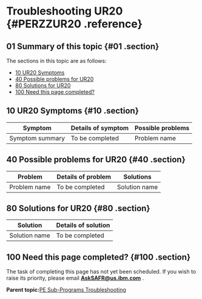 # Troubleshooting UR20 {#PERZZUR20 .reference}

## 01 Summary of this topic {#01 .section}

The sections in this topic are as follows:

-   [10 UR20 Symptoms](PERZZUR20.md#10)
-   [40 Possible problems for UR20](PERZZUR20.md#40)
-   [80 Solutions for UR20](PERZZUR20.md#80)
-   [100 Need this page completed?](PERZZUR20.md#100)

## 10 UR20 Symptoms {#10 .section}

|Symptom|Details of symptom|Possible problems|
|-------|------------------|-----------------|
|Symptom summary|To be completed|Problem name|

## 40 Possible problems for UR20 {#40 .section}

|Problem|Details of problem|Solutions|
|-------|------------------|---------|
|Problem name|To be completed|Solution name|

## 80 Solutions for UR20 {#80 .section}

|Solution|Details of solution|
|--------|-------------------|
|Solution name|To be completed|

## 100 Need this page completed? {#100 .section}

The task of completing this page has not yet been scheduled. If you wish to raise its priority, please email **AskSAFR@us.ibm.com** .

**Parent topic:**[PE Sub-Programs Troubleshooting](../html/AAR940PMSubPTr.md)

